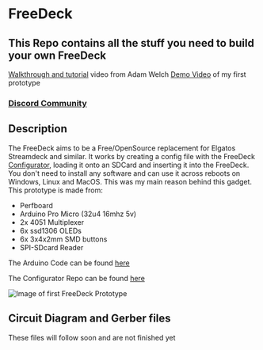 # FreeDeck
## This Repo contains all the stuff you need to build your own FreeDeck
[Walkthrough and tutorial](https://youtu.be/-3Zw8hbpVq4) video from Adam Welch
[Demo Video](https://www.youtube.com/watch?v=_TcliiU2K48) of my first prototype
### [Discord Community](https://discord.gg/sEt2Rrd)
## Description
The FreeDeck aims to be a Free/OpenSource replacement for Elgatos Streamdeck and similar.
It works by creating a config file with the FreeDeck [Configurator](http://freedeck.gosewis.ch), loading it onto an SDCard and inserting it into the FreeDeck. You don't need to install any software and can use it across reboots on Windows, Linux and MacOS. This was my main reason behind this gadget.
This prototype is made from:
- Perfboard
- Arduino Pro Micro (32u4 16mhz 5v)
- 2x 4051 Multiplexer
- 6x ssd1306 OLEDs
- 6x 3x4x2mm SMD buttons
- SPI-SDcard Reader

The Arduino Code can be found [here](https://github.com/koriwi/freedeck-ino)

The Configurator Repo can be found [here](https://github.com/koriwi/freedeck-configurator)


![Image of first FreeDeck Prototype](http://freedeck.gosewis.ch/prototype1.jpg)

## Circuit Diagram and Gerber files
These files will follow soon and are not finished yet
